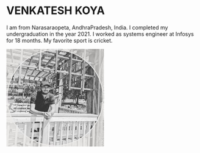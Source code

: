 # VENKATESH KOYA
I am from Narasaraopeta, AndhraPradesh, India.
I completed my undergraduation in the year 2021.
I worked as systems engineer at Infosys for 18 months.
My favorite sport is cricket.

![VENKATESH KOYA](Myimage.jpg)